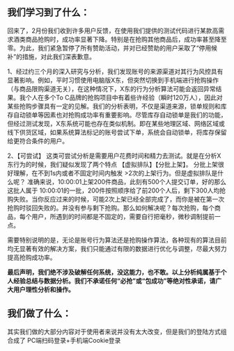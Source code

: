 
## 我们学习到了什么：
回来了，2月份我们收到许多用户反馈，在使用我们提供的测试代码进行某款高需求酒类商品抢购时，成功率显著下降。特别是在抢购其他商品后，成功率甚至降至零。为此，我们紧急暂停了所有赞助活动，并对已经赞助的用户采取了“停用候补”的措施，对此我们深表歉意。

1、经过约三个月的深入研究与分析，我们发现账号的来源渠道对其行为风控具有显著影响。例如，平时习惯使用电脑版X东，但突然切换到手机端进行抢购操作（与商品限购渠道无关），在这种情况下，X东的行为分析算法可能会返回异常结果。我个人在多个To C品牌的抢购项目中有着些许经验（瞬时120万人），因此对某些抢购步骤具有一定的见解。我们的分析表明，不仅是渠道来源，锁单规则和库存自动锁单等因素也对抢购成功率有重要影响。尽管库存自动锁单是我们的功能，但经过测试发现，X东系统可能也存在类似机制。即在某些地理区域、网络区域或线下供货区域，如果系统算法标记的账号尝试下单，系统会自动锁单，将库存保留给更符合条件的用户。

2、【可尝试】 这类可尝试分析是需要用户花费时间和精力去测试。就是在分析X东行为的时候，我们疑似发现了两个特点 【虚拟排队】【分批上架】。
分批上架很好理解，在不到1s内或者不固定时间内触发 >2次的上架行为。但是虚拟排队是什么呢？ 准确来说，10:00:01上架200件商品，此刻有500个人提交订单，好的那么这批人属于 10:00:01的一批，200件按照顺序给了前200个人后，剩下300人均抢购失败。当你反应过来的时候，可能2次上架已经全部完成了，而你是被在第一次抢购时驳回失败的。并没有参与剩下抢购。那么如何解决呢？每次抢购，每个商品，每个用户，所遇到的时间都是不固定的，需要自行把毫秒，微秒调制提前一点。

需要特别说明的是，无论是账号行为算法还是抢购操作算法，各种现有的算法目前均无显著有效的解决方案，我们只能通过有限的数据进行优化与调整，尽最大努力提高抢购成功率。

**最后声明，我们绝不涉及破解任何系统，没这能力，也不敢。以上分析纯属基于个人经验总结与数据分析。我们不承诺任何“必抢”或“包成功”等绝对性承诺，请广大用户理性分析和操作。**

## 我们做了什么：
其实我们做的大部分内容对于使用者来说并没有太大改变，但是我们的登陆方式组合成了 PC端扫码登录+手机端Cookie登录
